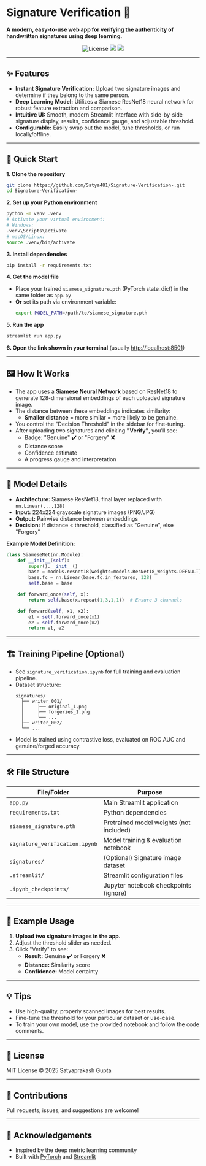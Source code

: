 # Signature Verification 🔏

**A modern, easy-to-use web app for verifying the authenticity of handwritten signatures using deep learning.**

<p align="center">
  <img src="https://img.shields.io/github/license/Satya481/Signature-Verification-?style=flat-square" alt="License">
  <img src="https://img.shields.io/badge/built%20with-PyTorch-blue?style=flat-square">
  <img src="https://img.shields.io/badge/web-Streamlit-%23ff4b4b?style=flat-square">
</p>

---

## ✨ Features

- **Instant Signature Verification:** Upload two signature images and determine if they belong to the same person.
- **Deep Learning Model:** Utilizes a Siamese ResNet18 neural network for robust feature extraction and comparison.
- **Intuitive UI:** Smooth, modern Streamlit interface with side-by-side signature display, results, confidence gauge, and adjustable threshold.
- **Configurable:** Easily swap out the model, tune thresholds, or run locally/offline.

---

## 🚀 Quick Start

**1. Clone the repository**
```sh
git clone https://github.com/Satya481/Signature-Verification-.git
cd Signature-Verification-
```

**2. Set up your Python environment**
```sh
python -m venv .venv
# Activate your virtual environment:
# Windows:
.venv\Scripts\activate
# macOS/Linux:
source .venv/bin/activate
```

**3. Install dependencies**
```sh
pip install -r requirements.txt
```

**4. Get the model file**
- Place your trained `siamese_signature.pth` (PyTorch state_dict) in the same folder as `app.py`
- **Or** set its path via environment variable:
  ```sh
  export MODEL_PATH=/path/to/siamese_signature.pth
  ```

**5. Run the app**
```sh
streamlit run app.py
```

**6. Open the link shown in your terminal** (usually [http://localhost:8501](http://localhost:8501))

---

## 🖼️ How It Works

- The app uses a **Siamese Neural Network** based on ResNet18 to generate 128-dimensional embeddings of each uploaded signature image.
- The distance between these embeddings indicates similarity:
  - **Smaller distance** = more similar = more likely to be genuine.
- You control the "Decision Threshold" in the sidebar for fine-tuning.
- After uploading two signatures and clicking **"Verify"**, you'll see:
  - Badge: "Genuine" ✔️ or "Forgery" ❌
  - Distance score
  - Confidence estimate
  - A progress gauge and interpretation

---

## 🧠 Model Details

- **Architecture:** Siamese ResNet18, final layer replaced with `nn.Linear(...,128)`
- **Input:** 224x224 grayscale signature images (PNG/JPG)
- **Output:** Pairwise distance between embeddings
- **Decision:** If distance < threshold, classified as "Genuine", else "Forgery"

**Example Model Definition:**
```python
class SiameseNet(nn.Module):
    def __init__(self):
        super().__init__()
        base = models.resnet18(weights=models.ResNet18_Weights.DEFAULT)
        base.fc = nn.Linear(base.fc.in_features, 128)
        self.base = base

    def forward_once(self, x):
        return self.base(x.repeat(1,3,1,1))  # Ensure 3 channels

    def forward(self, x1, x2):
        e1 = self.forward_once(x1)
        e2 = self.forward_once(x2)
        return e1, e2
```

---

## 🏗️ Training Pipeline (Optional)

- See `signature_verification.ipynb` for full training and evaluation pipeline.
- Dataset structure:
  ```
  signatures/
    ├── writer_001/
    │     ├── original_1.png
    │     ├── forgeries_1.png
    │     └── ...
    ├── writer_002/
    └── ...
  ```
- Model is trained using contrastive loss, evaluated on ROC AUC and genuine/forged accuracy.

---

## 🛠️ File Structure

| File/Folder              | Purpose                                     |
|--------------------------|---------------------------------------------|
| `app.py`                 | Main Streamlit application                  |
| `requirements.txt`       | Python dependencies                         |
| `siamese_signature.pth`  | Pretrained model weights (not included)     |
| `signature_verification.ipynb` | Model training & evaluation notebook  |
| `signatures/`            | (Optional) Signature image dataset          |
| `.streamlit/`            | Streamlit configuration files               |
| `.ipynb_checkpoints/`    | Jupyter notebook checkpoints (ignore)       |

---

## 📝 Example Usage

1. **Upload two signature images in the app.**
2. Adjust the threshold slider as needed.
3. Click "Verify" to see:
   - **Result:** Genuine ✔️ or Forgery ❌
   - **Distance:** Similarity score
   - **Confidence:** Model certainty

---

## 💡 Tips

- Use high-quality, properly scanned images for best results.
- Fine-tune the threshold for your particular dataset or use-case.
- To train your own model, use the provided notebook and follow the code comments.

---

## 📜 License

MIT License © 2025 Satyaprakash Gupta

---

## 🤝 Contributions

Pull requests, issues, and suggestions are welcome!

---

## 🙏 Acknowledgements

- Inspired by the deep metric learning community
- Built with [PyTorch](https://pytorch.org/) and [Streamlit](https://streamlit.io/)